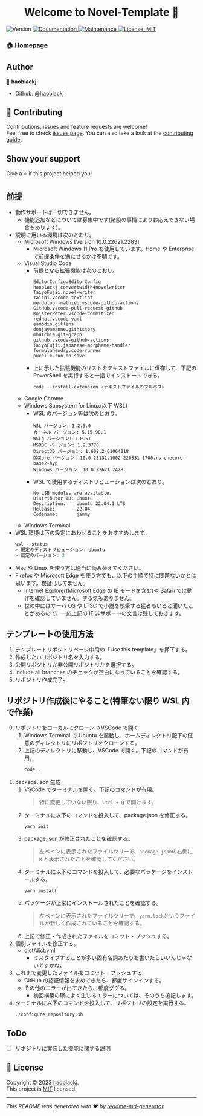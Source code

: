<h1 align="center">Welcome to Novel-Template 👋</h1>
<p>
  <img alt="Version" src="https://img.shields.io/badge/version-1.0.0-blue.svg?cacheSeconds=2592000" />
  <a href="https://github.com/haoblackj/Novel-Template#readme" target="_blank">
    <img alt="Documentation" src="https://img.shields.io/badge/documentation-yes-brightgreen.svg" />
  </a>
  <a href="https://github.com/haoblackj/Novel-Template/graphs/commit-activity" target="_blank">
    <img alt="Maintenance" src="https://img.shields.io/badge/Maintained%3F-yes-green.svg" />
  </a>
  <a href="https://github.com/haoblackj/Novel-Template/blob/master/LICENSE" target="_blank">
    <img alt="License: MIT" src="https://img.shields.io/github/license/haoblackj/Novel-Template" />
  </a>
</p>

### 🏠 [Homepage](https://github.com/haoblackj/Novel-Template#readme)

## Author

👤 **haoblackj**

-   Github: [@haoblackj](https://github.com/haoblackj)

## 🤝 Contributing

Contributions, issues and feature requests are welcome!<br />Feel free to check [issues page](https://github.com/haoblackj/Novel-Template/issues). You can also take a look at the [contributing guide](https://github.com/haoblackj/Novel-Template/blob/master/CONTRIBUTING.md).

## Show your support

Give a ⭐️ if this project helped you!

## 前提

-   動作サポートは一切できません。
    -   機能追加などについては募集中です(諸般の事情によりお応えできない場合もあります)。
-   説明に用いる環境は次のとおり。
    -   Microsoft Windows [Version 10.0.22621.2283]
        -   Microsoft Windows 11 Pro を使用しています。Home や Enterprise で前提条件を満たせるかは不明です。
    -   Visual Studio Code
        -   前提となる拡張機能は次のとおり。
            ```
            EditorConfig.EditorConfig
            haoblackj.convertwidth4novelwriter
            TaiyoFujii.novel-writer
            taichi.vscode-textlint
            me-dutour-mathieu.vscode-github-actions
            GitHub.vscode-pull-request-github
            KnisterPeter.vscode-commitizen
            redhat.vscode-yaml
            eamodio.gitlens
            donjayamanne.githistory
            mhutchie.git-graph
            github.vscode-github-actions
            TaiyoFujii.japanese-morpheme-handler
            formulahendry.code-runner
            pucelle.run-on-save
            ```
        -   上に示した拡張機能のリストをテキストファイルに保存して、下記の PowerShell を実行すると一括でインストールできる。
            ```PowerShell
            code --install-extension <テキストファイルのフルパス>
            ```
    -   Google Chrome
    -   Windows Subsystem for Linux(以下 WSL)
        -   WSL のバージョン等は次のとおり。
            ```
            WSL バージョン: 1.2.5.0
            カーネル バージョン: 5.15.90.1
            WSLg バージョン: 1.0.51
            MSRDC バージョン: 1.2.3770
            Direct3D バージョン: 1.608.2-61064218
            DXCore バージョン: 10.0.25131.1002-220531-1700.rs-onecore-base2-hyp
            Windows バージョン: 10.0.22621.2428
            ```
        -   WSL で使用するディストリビューションは次のとおり。
            ```
            No LSB modules are available.
            Distributor ID: Ubuntu
            Description:    Ubuntu 22.04.1 LTS
            Release:        22.04
            Codename:       jammy
            ```
    -   Windows Terminal
-   WSL 環境は下の設定にあわせることをおすすめします。
    ```PowerShell
    wsl --status
    > 既定のディストリビューション: Ubuntu
    > 既定のバージョン: 2
    ```
-   Mac や Linux を使う方は適当に読み替えてください。
-   Firefox や Microsoft Edge を使う方でも、以下の手順で特に問題ないかとは思います。検証はしてません。
    -   Internet Explorer(Microsoft Edge の IE モードを含む)や Safari では動作を確認していません。する気もありません。
    -   世の中にはサーバ OS や LTSC で小説を執筆する猛者もいると聞いたことがあるので、一応上記の IE 非サポートの文言は残しておきます。

## テンプレートの使用方法

1.  テンプレートリポジトリページ中段の「Use this template」を押下する。
2.  作成したいリポジトリ名を入力する。
3.  公開リポジトリか非公開リポジトリかを選択する。
4.  Include all branches のチェックが空白になっていることを確認する。
5.  リポジトリ作成完了。

## リポジトリ作成後にやること(特筆ない限り WSL 内で作業)

0.  リポジトリをローカルにクローン →VSCode で開く
    1.  Windows Terminal で Ubuntu を起動し、ホームディレクトリ配下の任意のディレクトリにリポジトリをクローンする。
    2.  上記のディレクトリに移動し、VSCode で開く。下記のコマンドが有用。
        ```bash
        code .
        ```
1.  package.json 生成
    1.  VSCode でターミナルを開く。下記のコマンドが有用。
        > 特に変更していない限り、`Ctrl + @` で開けます。
    2.  ターミナルに以下のコマンドを投入して、package.json を修正する。
        ```bash:generate package.json
        yarn init
        ```
    3.  package.json が修正されたことを確認する。
        > 左ペインに表示されたファイルツリーで、`package.json`の右側に `M` と表示されたことを確認してください。
    4.  ターミナルに以下のコマンドを投入して、必要なパッケージをインストールする。
        ```bash:Install dependency
        yarn install
        ```
    5.  パッケージが正常にインストールされたことを確認する。
        > 左ペインに表示されたファイルツリーで、`yarn.lock`というファイルが新しく作成されていることを確認する。
    6.  上記で修正・作成されたファイルをコミット・プッシュする。
2.  個別ファイルを修正する。
    -   dict/dict.yml
        -   ミスタイプすることが多い固有名詞あたりを書いたらいいんじゃないですかね。
3.  これまで変更したファイルをコミット・プッシュする
    -   GitHub の認証情報を求めてきたら、都度サインインする。
    -   その他のエラーが出てきたら、都度ググる。
        -   初回構築の際によく生じるエラーについては、そのうち追記します。
4.  ターミナルに以下のコマンドを投入して、リポジトリの設定を実行する。
    ```bash:Configure Repository Setting
    ./configure_repository.sh
    ```

## ToDo

-   [ ] リポジトリに実装した機能に関する説明

## 📝 License

Copyright © 2023 [haoblackj](https://github.com/haoblackj).<br />
This project is [MIT](https://github.com/haoblackj/Novel-Template/blob/master/LICENSE) licensed.

---

_This README was generated with ❤️ by [readme-md-generator](https://github.com/kefranabg/readme-md-generator)_
